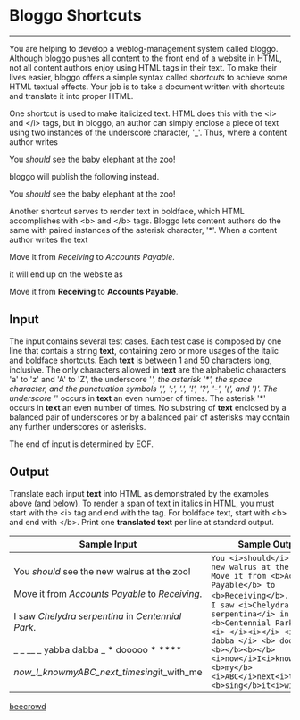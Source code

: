 # Bloggo Shortcuts

---

You are helping to develop a weblog-management system called bloggo. Although bloggo pushes all content to the front end of a website in HTML, not all content authors enjoy using HTML tags in their text. To make their lives easier, bloggo offers a simple syntax called *shortcuts* to achieve some HTML textual effects. Your job is to take a document written with shortcuts and translate it into proper HTML.

One shortcut is used to make italicized text. HTML does this with the \<i> and \</i> tags, but in bloggo, an author can simply enclose a piece of text using two instances of the underscore character, '_'. Thus, where a content author writes  

  You _should_ see the baby elephant at the zoo!

bloggo will publish the following instead.

  You <i>should</i> see the baby elephant at the zoo!

Another shortcut serves to render text in boldface, which HTML accomplishes with \<b> and \</b> tags. Bloggo lets content authors do the same with paired instances of the asterisk character, '*'. When a content author writes the text

  Move it from *Receiving* to *Accounts Payable*.

it will end up on the website as

  Move it from <b>Receiving</b> to <b>Accounts Payable</b>.

## Input

The input contains several test cases. Each test case is composed by one line that contais a string **text**, containing zero or more usages of the italic and boldface shortcuts. Each **text** is between 1 and 50 characters long, inclusive. The only characters allowed in **text** are the alphabetic characters  'a' to 'z' and 'A' to 'Z', the underscore '_', the asterisk '*', the space character, and the punctuation symbols ',', ';', '.', '!', '?', '-', '(', and ')'. The underscore '_' occurs in **text** an even number of times. The asterisk '*' occurs
in **text** an even number of times. No substring of **text** enclosed by a balanced pair of underscores or by a balanced pair of asterisks may contain any further underscores or asterisks.  

The end of input is determined by EOF.

## Output

Translate each input **text** into HTML as demonstrated by the examples above (and below). To render a span of text in italics in HTML, you must start with the \<i> tag and end with the </i> tag. For boldface text, start with \<b> and end with \</b>. Print one **translated text** per line at standard output.

| Sample Input                                                                                                                                                                                                                                                     | Sample Output                                                                                                                                                                                                                                                                                                                                                            |
| ---------------------------------------------------------------------------------------------------------------------------------------------------------------------------------------------------------------------------------------------------------------- | ------------------------------------------------------------------------------------------------------------------------------------------------------------------------------------------------------------------------------------------------------------------------------------------------------------------------------------------------------------------------ |
| You _should_ see the new walrus at the zoo!<br><br>Move it from *Accounts Payable* to *Receiving*.<br><br>I saw _Chelydra serpentina_ in *Centennial Park*.<br><br>_ _ __ _ yabba dabba _ * dooooo * ****<br><br>_now_I_know_*my*_ABC_next_time_*sing*it_with_me | `You <i>should</i> see the new walrus at the zoo!`<br/>`Move it from <b>Accounts Payable</b> to <b>Receiving</b>.` <br/>`I saw <i>Chelydra serpentina</i> in <b>Centennial Park</b>.` <br/>`<i> </i><i></i> <i> yabba dabba </i> <b> dooooo </b> <b></b><b></b>` <br/>`<i>now</i>I<i>know</i><b>my</b>`<br/>`<i>ABC</i>next<i>time</i>`<br/>`<b>sing</b>it<i>with</i>me` |

[beecrowd](https://www.beecrowd.com.br/judge/en/problems/view/1239)
